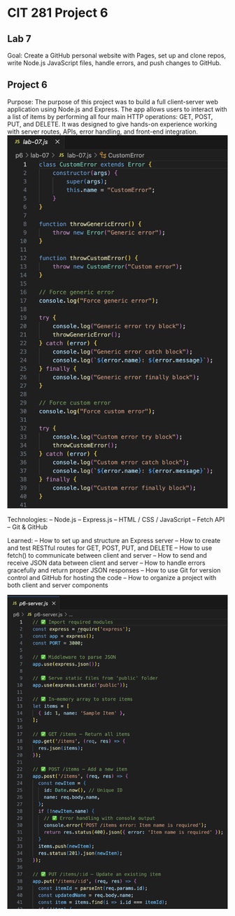 # CIT 281 Project 6

## Lab 7
Goal: Create a GitHub personal website with Pages, set up and clone repos, write Node.js JavaScript files, handle errors, and push changes to GitHub.

## Project 6
Purpose:
The purpose of this project was to build a full client-server web application using Node.js and Express. The app allows users to interact with a list of items by performing all four main HTTP operations: GET, POST, PUT, and DELETE. It was designed to give hands-on experience working with server routes, APIs, error handling, and front-end integration.
![Project 6 Screenshot](lab6-screenshot.png)

Technologies:
– Node.js
– Express.js
– HTML / CSS / JavaScript
– Fetch API
– Git & GitHub

Learned:
– How to set up and structure an Express server
– How to create and test RESTful routes for GET, POST, PUT, and DELETE
– How to use fetch() to communicate between client and server
– How to send and receive JSON data between client and server
– How to handle errors gracefully and return proper JSON responses
– How to use Git for version control and GitHub for hosting the code
– How to organize a project with both client and server components

![Project 6 Screenshot](p6-screenshot.png)
